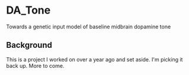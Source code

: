 # DA_Tone
Towards a genetic input model of baseline midbrain dopamine tone

## Background
This is a project I worked on over a year ago and set aside. I'm picking it back up. More to come.
